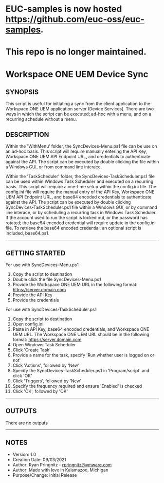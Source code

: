# EUC-samples is now hosted https://github.com/euc-oss/euc-samples.
# This repo is no longer maintained.

# Workspace ONE UEM Device Sync

## SYNOPSIS
This script is useful for initiating a sync from the client application to the Workspace ONE UEM application server (Device Services). There are two ways in which the script can be executed; ad-hoc with a menu, and on a recurring schedule without a menu.

## DESCRIPTION
Within the 'WithMenu' folder, the SyncDevices-Menu.ps1 file can be use on an ad-hoc basis. This script will require manually entering the API Key, Workspace ONE UEM API Endpoint URL, and credentials to authenticate against the API. The script can be executed by double clicking the file within a Windows GUI, or from command line interace.

Within the 'TaskScheduler' folder, the SyncDevices-TaskScheduler.ps1 file can be used within Windows Task Scheduler and executed on a recurring basis. This script will require a one-time setup within the config.ini file. The config.ini file will require the manual entry of the API Key, Workspace ONE UEM API Endpoint URL, and base64 encoded credentials to authenticate against the API. The script can be executed by double clicking SyncDevices-TaskScheduler.ps1 file within a Windows GUI, or by command line interace, or by scheduling a recurring task in Windows Task Scheduler. If the account used to run the script is locked out, or the password has rotated; the base64 encoded credential will require update in the config.ini file. To retrieve the base64 encoded credential; an optional script is included, base64.ps1.

---

## GETTING STARTED

For use with SyncDevices-Menu.ps1

1. Copy the script to destination
2. Double click the file SyncDevices-Menu.ps1
3. Provide the Workspace ONE UEM URL in the following format:
https://server.domain.com
4. Provide the API Key
5. Provide the credentials


For use with SyncDevices-TaskScheduler.ps1

1. Copy the script to destination
2. Open config.ini
3. Paste in API Key, base64 encoded credentials, and Workspace ONE UEM URL. The Workspace ONE UEM URL should be in the following format:
https://server.domain.com
4. Open Windows Task Scheduler
5. Click 'Create Task'
6. Provide a name for the task, specify 'Run whether user is logged on or not'
7. Click 'Actions', followed by 'New'
8. Specify the SyncDevices-TaskScheduler.ps1 in 'Program/script' and click 'OK'
9. Click 'Triggers', followed by 'New'
10. Specify the frequency required and ensure 'Enabled' is checked
11. Click 'OK', followed by 'OK'

---

## OUTPUTS
There are no outputs

---

## NOTES

* Version:        1.0
* Creation Date:  09/03/2021
* Author:         Ryan Pringnitz - rpringnitz@vmware.com
* Author:         Made with love in Kalamazoo, Michigan
* Purpose/Change: Initial Release